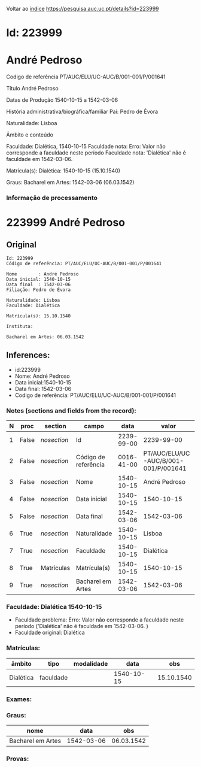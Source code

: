 
Voltar ao [índice](00%20Lista.md)
https://pesquisa.auc.uc.pt/details?id=223999

# Id: 223999
# André Pedroso

Codigo de referência
PT/AUC/ELU/UC-AUC/B/001-001/P/001641

Título
André Pedroso

Datas de Produção
1540-10-15 a 1542-03-06

História administrativa/biográfica/familiar
Pai: Pedro de Évora

Naturalidade: Lisboa


Âmbito e conteúdo

Faculdade: Dialética, 1540-10-15 
Faculdade nota: Erro: Valor não corresponde a faculdade neste período
Faculdade nota: 'Dialética' não é faculdade em 1542-03-06.  

Matrícula(s):
Dialética: 1540-10-15 (15.10.1540)

Graus:
Bacharel em Artes: 1542-03-06 (06.03.1542)


### Informação de processamento
# 223999 André Pedroso

## Original
```
Id: 223999
Código de referência: PT/AUC/ELU/UC-AUC/B/001-001/P/001641

Nome        : André Pedroso
Data inicial: 1540-10-15
Data final  : 1542-03-06
Filiação: Pedro de Évora
 
Naturalidade: Lisboa
Faculdade: Dialética

Matrícula(s): 15.10.1540

Instituta: 

Bacharel em Artes: 06.03.1542

```
## Inferences:
* id:223999
* Nome: André Pedroso
* Data inicial:1540-10-15
* Data final: 1542-03-06
* Codigo de referência: PT/AUC/ELU/UC-AUC/B/001-001/P/001641

### Notes (sections and fields from the record):
|N  |proc   |section      |campo                 |data        |valor                                 |obs         |
|---|-------|-------------|----------------------|------------|--------------------------------------|------------|
|1  |False  |*nosection*  |Id                    |2239-99-00  |2239-99-00                            |223999      |
|2  |False  |*nosection*  |Código de referência  |0016-41-00  |PT/AUC/ELU/UC-AUC/B/001-001/P/001641  |            |
|3  |False  |*nosection*  |Nome                  |1540-10-15  |André Pedroso                         |            |
|4  |False  |*nosection*  |Data inicial          |1540-10-15  |1540-10-15                            |1540-10-15  |
|5  |False  |*nosection*  |Data final            |1542-03-06  |1542-03-06                            |1542-03-06  |
|6  |True   |*nosection*  |Naturalidade          |1540-10-15  |Lisboa                                |            |
|7  |True   |*nosection*  |Faculdade             |1540-10-15  |Dialética                             |            |
|8  |True   |Matrículas   |Matrícula(s)          |1540-10-15  |1540-10-15                            |15.10.1540  |
|9  |True   |*nosection*  |Bacharel em Artes     |1542-03-06  |1542-03-06                            |06.03.1542  |
### Faculdade: Dialética 1540-10-15 
* Faculdade problema: Erro: Valor não corresponde a faculdade neste período ('Dialética' não é faculdade em 1542-03-06.  )
* Faculdade original: Dialética

### Matrículas:
|âmbito     |tipo       |modalidade|data        |obs         |
|-----------|-----------|----------|------------|------------|
|Dialética  |faculdade  |          |1540-10-15  |15.10.1540  |

### Exames:

### Graus:
|nome               |data        |obs         |
|-------------------|------------|------------|
|Bacharel em Artes  |1542-03-06  |06.03.1542  |

### Provas:


